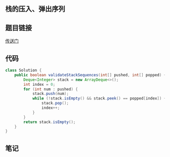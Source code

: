 ## 	栈的压入、弹出序列  
## 题目链接
[传送门](https://leetcode-cn.com/problems/zhan-de-ya-ru-dan-chu-xu-lie-lcof/)
## 代码
```java
class Solution {
    public boolean validateStackSequences(int[] pushed, int[] popped) {
        Deque<Integer> stack = new ArrayDeque<>();
        int index = 0;
        for (int num : pushed) {
            stack.push(num);
            while (!stack.isEmpty() && stack.peek() == popped[index]) {
                stack.pop();
                index++;
            }
        }
        return stack.isEmpty();
    }
}

```
## 笔记
